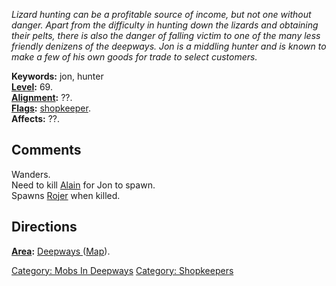 *Lizard hunting can be a profitable source of income, but not one
without danger. Apart from the difficulty in hunting down the lizards
and obtaining their pelts, there is also the danger of falling victim to
one of the many less friendly denizens of the deepways. Jon is a
middling hunter and is known to make a few of his own goods for trade to
select customers.*

**Keywords:** jon, hunter  
**[Level](Level "wikilink"):** 69.  
**[Alignment](Alignment "wikilink"):** ??.  
**[Flags](:Category:_Mob_Types "wikilink"):**
[shopkeeper](:Category:_Shopkeepers "wikilink").  
**Affects:** ??.  

## Comments

Wanders.  
Need to kill [Alain](Alain "wikilink") for Jon to spawn.  
Spawns [Rojer](Rojer "wikilink") when killed.

## Directions

**[Area](:Category:_Areas "wikilink"):** [Deepways
](:Category:_Deepways "wikilink") ([Map](Deepways_Map "wikilink")).  

[Category: Mobs In Deepways](Category:_Mobs_In_Deepways "wikilink")
[Category: Shopkeepers](Category:_Shopkeepers "wikilink")
